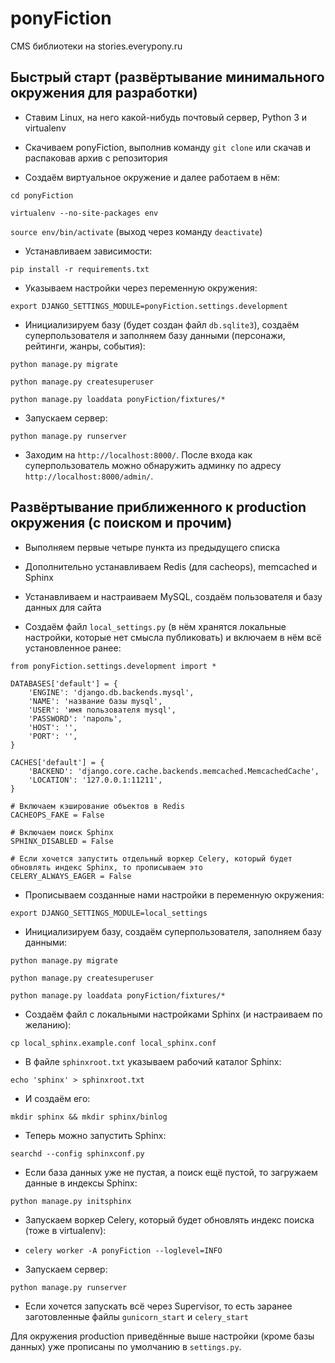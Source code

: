 ponyFiction
===========

CMS библиотеки на stories.everypony.ru


## Быстрый старт (развёртывание минимального окружения для разработки)

* Ставим Linux, на него какой-нибудь почтовый сервер, Python 3 и virtualenv

* Скачиваем ponyFiction, выполнив команду `git clone` или скачав и распаковав архив с репозитория

* Создаём виртуальное окружение и далее работаем в нём:

 `cd ponyFiction`

 `virtualenv --no-site-packages env`

 `source env/bin/activate` (выход через команду `deactivate`)

* Устанавливаем зависимости:

 `pip install -r requirements.txt`

* Указываем настройки через переменную окружения:

 `export DJANGO_SETTINGS_MODULE=ponyFiction.settings.development`

* Инициализируем базу (будет создан файл `db.sqlite3`), создаём суперпользователя и заполняем базу данными (персонажи, рейтинги, жанры, события):

 `python manage.py migrate`

 `python manage.py createsuperuser`

 `python manage.py loaddata ponyFiction/fixtures/*`

* Запускаем сервер:

 `python manage.py runserver`

* Заходим на `http://localhost:8000/`. После входа как суперпользователь можно обнаружить админку по адресу `http://localhost:8000/admin/`.


## Развёртывание приближенного к production окружения (с поиском и прочим)

* Выполняем первые четыре пункта из предыдущего списка

* Дополнительно устанавливаем Redis (для cacheops), memcached и Sphinx

* Устанавливаем и настраиваем MySQL, создаём пользователя и базу данных для сайта

* Создаём файл `local_settings.py` (в нём хранятся локальные настройки, которые нет смысла публиковать) и включаем в нём всё установленное ранее:

```
from ponyFiction.settings.development import *

DATABASES['default'] = {
    'ENGINE': 'django.db.backends.mysql',
    'NAME': 'название базы mysql',
    'USER': 'имя пользователя mysql',
    'PASSWORD': 'пароль',
    'HOST': '',
    'PORT': '',
}

CACHES['default'] = {
    'BACKEND': 'django.core.cache.backends.memcached.MemcachedCache',
    'LOCATION': '127.0.0.1:11211',
}

# Включаем кэширование объектов в Redis
CACHEOPS_FAKE = False

# Включаем поиск Sphinx
SPHINX_DISABLED = False

# Если хочется запустить отдельный воркер Celery, который будет обновлять индекс Sphinx, то прописываем это
CELERY_ALWAYS_EAGER = False
```

* Прописываем созданные нами настройки в переменную окружения:

 `export DJANGO_SETTINGS_MODULE=local_settings`

* Инициализируем базу, создаём суперпользователя, заполняем базу данными:

 `python manage.py migrate`

 `python manage.py createsuperuser`

 `python manage.py loaddata ponyFiction/fixtures/*`

* Создаём файл с локальными настройками Sphinx (и настраиваем по желанию):

 `cp local_sphinx.example.conf local_sphinx.conf`

* В файле `sphinxroot.txt` указываем рабочий каталог Sphinx:

 `echo 'sphinx' > sphinxroot.txt`

* И создаём его:

 `mkdir sphinx && mkdir sphinx/binlog`

* Теперь можно запустить Sphinx:

 `searchd --config sphinxconf.py`

* Если база данных уже не пустая, а поиск ещё пустой, то загружаем данные в индексы Sphinx:

 `python manage.py initsphinx`

* Запускаем воркер Celery, который будет обновлять индекс поиска (тоже в virtualenv):

* `celery worker -A ponyFiction --loglevel=INFO`

* Запускаем сервер:

 `python manage.py runserver`

* Если хочется запускать всё через Supervisor, то есть заранее заготовленные файлы `gunicorn_start` и `celery_start`

Для окружения production приведённые выше настройки (кроме базы данных) уже прописаны по умолчанию в `settings.py`.
